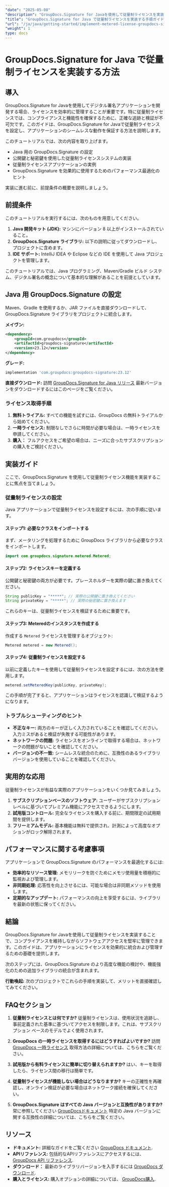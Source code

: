 ```yaml
---
"date": "2025-05-08"
"description": "GroupDocs.Signature for Javaを使用して従量制ライセンスを実装する方法を学びましょう。このガイドでは、セットアップ、統合、ベストプラクティスについて説明します。"
"title": "GroupDocs.Signature for Java で従量制ライセンスを実装する手順ガイド"
"url": "/ja/java/getting-started/implement-metered-license-groupdocs-signature-java/"
"weight": 1
type: docs
---
```

# GroupDocs.Signature for Java で従量制ライセンスを実装する方法

## 導入

GroupDocs.Signature for Javaを使用してデジタル署名アプリケーションを開発する場合、ライセンスを効率的に管理することが重要です。特に従量制ライセンスでは、コンプライアンスと機能性を確保するために、正確な追跡と検証が不可欠です。このガイドは、GroupDocs.Signature for Javaで従量制ライセンスを設定し、アプリケーションのシームレスな動作を保証する方法を説明します。

このチュートリアルでは、次の内容を取り上げます。
- Java 用の GroupDocs.Signature の設定
- 公開鍵と秘密鍵を使用した従量制ライセンスシステムの実装
- 従量制ライセンスアプリケーションの実例
- GroupDocs.Signature を効果的に使用するためのパフォーマンス最適化のヒント

実装に進む前に、前提条件の概要を説明しましょう。

## 前提条件

このチュートリアルを実行するには、次のものを用意してください。
1. **Java 開発キット (JDK):** マシンにバージョン 8 以上がインストールされていること。
2. **GroupDocs.Signature ライブラリ:** 以下の説明に従ってダウンロードし、プロジェクトに含めます。
3. **IDE サポート:** IntelliJ IDEA や Eclipse などの IDE を使用して Java プロジェクトを管理します。

このチュートリアルでは、Java プログラミング、Maven/Gradle ビルド システム、デジタル署名の概念について基本的な理解があることを前提としています。

## Java 用 GroupDocs.Signature の設定

Maven、Gradle を使用するか、JAR ファイルを直接ダウンロードして、GroupDocs.Signature ライブラリをプロジェクトに統合します。

**メイヴン:**
```xml
<dependency>
    <groupId>com.groupdocs</groupId>
    <artifactId>groupdocs-signature</artifactId>
    <version>23.12</version>
</dependency>
```

**グレード:**
```gradle
implementation 'com.groupdocs:groupdocs-signature:23.12'
```

**直接ダウンロード:** 訪問 [GroupDocs.Signature for Java リリース](https://releases.groupdocs.com/signature/java/) 最新バージョンをダウンロードするにはこのページをご覧ください。

### ライセンス取得手順

1. **無料トライアル:** すべての機能を試すには、GroupDocs の無料トライアルから始めてください。
2. **一時ライセンス:** 制限なしでさらに時間が必要な場合は、一時ライセンスを申請してください。
3. **購入：** フルアクセスをご希望の場合は、ニーズに合ったサブスクリプションの購入をご検討ください。

## 実装ガイド

ここで、GroupDocs.Signature を使用して従量制ライセンス機能を実装することに焦点を当てましょう。

### 従量制ライセンスの設定

Java アプリケーションで従量制ライセンスを設定するには、次の手順に従います。

#### ステップ1: 必要なクラスをインポートする
まず、メータリングを処理するために GroupDocs ライブラリから必要なクラスをインポートします。
```java
import com.groupdocs.signature.metered.Metered;
```

#### ステップ2: ライセンスキーを定義する
公開鍵と秘密鍵の両方が必要です。プレースホルダーを実際の鍵に置き換えてください。
```java
String publicKey = "*****"; // 実際の公開鍵に置き換えてください
String privateKey = "*****"; // 実際の秘密鍵に置き換えます
```
これらのキーは、従量制ライセンスを検証するために重要です。

#### ステップ3: Meteredのインスタンスを作成する
作成する `Metered` ライセンスを管理するオブジェクト:
```java
Metered metered = new Metered();
```

#### ステップ4: 従量制ライセンスを設定する
以前に定義したキーを使用して従量制ライセンスを設定するには、次の方法を使用します。
```java
metered.setMeteredKey(publicKey, privateKey);
```
この手順が完了すると、アプリケーションはライセンスを認識して検証するようになります。

### トラブルシューティングのヒント
- **不正なキー:** 両方のキーが正しく入力されていることを確認してください。入力ミスがあると検証が失敗する可能性があります。
- **ネットワークの問題:** ライセンスをオンラインで取得する場合は、ネットワークの問題がないことを確認してください。
- **バージョンの不一致:** シームレスな統合のために、互換性のあるライブラリ バージョンを使用していることを確認してください。

## 実用的な応用

従量制ライセンスが有益な実際のアプリケーションをいくつか見てみましょう。
1. **サブスクリプションベースのソフトウェア:** ユーザーがサブスクリプション レベルに基づいてプレミアム機能にアクセスできるようにします。
2. **試用版コントロール:** 完全なライセンスを購入する前に、期間限定の試用期間を提供します。
3. **フリーミアムモデル:** 基本機能は無料で提供され、計測によって高度なオプションがロック解除されます。

## パフォーマンスに関する考慮事項
アプリケーションで GroupDocs.Signature のパフォーマンスを最適化するには:
- **効率的なリソース管理:** メモリリークを防ぐためにメモリ使用量を積極的に監視および管理します。
- **非同期処理:** 応答性を向上させるには、可能な場合は非同期メソッドを使用します。
- **定期的なアップデート:** パフォーマンスの向上を享受するには、ライブラリを最新の状態に保ってください。

## 結論

GroupDocs.Signature for Javaを使用して従量制ライセンスを実装することで、コンプライアンスを維持しながらソフトウェアアクセスを堅牢に管理できます。このガイドは、アプリケーションにライセンスを効果的に統合および管理するための基礎を提供します。

次のステップには、GroupDocs.Signature のより高度な機能の検討や、機能強化のための追加ライブラリの統合が含まれます。

**行動喚起:** 次のプロジェクトでこれらの手順を実装して、メリットを直接確認してみてください。

## FAQセクション

1. **従量制ライセンスとは何ですか?**
   従量制ライセンスは、使用状況を追跡し、事前定義された基準に基づいてアクセスを制限します。これは、サブスクリプション ベースのモデルでよく使用されます。

2. **GroupDocs の一時ライセンスを取得するにはどうすればよいですか?**
   訪問 [GroupDocs 一時ライセンス](https://purchase.groupdocs.com/temporary-license/) 取得方法の詳細については、こちらをご覧ください。

3. **試用版から有料ライセンスに簡単に切り替えられますか?**
   はい、キーを取得したら、ライセンス間の移行は簡単です。

4. **従量制ライセンスが機能しない場合はどうなりますか?**
   キーの正確性を再確認し、オンライン検証が必要な場合はネットワーク接続を確保してください。

5. **GroupDocs.Signature はすべての Java バージョンと互換性がありますか?**
   常に参照してください [GroupDocsドキュメント](https://docs.groupdocs.com/signature/java/) 特定の Java バージョンに関する互換性の詳細については、こちらをご覧ください。

## リソース
- **ドキュメント:** 詳細なガイドをご覧ください [GroupDocs ドキュメント](https://docs。groupdocs.com/signature/java/).
- **APIリファレンス:** 包括的なAPIリファレンスにアクセスするには、 [GroupDocs API リファレンス](https://reference。groupdocs.com/signature/java/).
- **ダウンロード：** 最新のライブラリバージョンを入手するには [GroupDocs ダウンロード](https://releases。groupdocs.com/signature/java/).
- **購入とライセンス:** 購入オプションの詳細については、 [GroupDocs購入](https://purchase。groupdocs.com/buy).